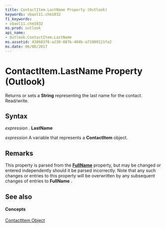 ```yaml
---
title: ContactItem.LastName Property (Outlook)
keywords: vbaol11.chm1032
f1_keywords:
- vbaol11.chm1032
ms.prod: outlook
api_name:
- Outlook.ContactItem.LastName
ms.assetid: 430682f6-a230-887b-404b-a71989121fa2
ms.date: 06/08/2017
---
```



# ContactItem.LastName Property (Outlook)

Returns or sets a **String** representing the last name for the contact. Read/write.


## Syntax

 _expression_ . **LastName**

 _expression_ A variable that represents a **ContactItem** object.


## Remarks

This property is parsed from the **[FullName](contactitem-fullname-property-outlook.md)** property, but may be changed or entered independently should it be parsed incorrectly. Note that any such changes or entries to this property will be overwritten by any subsequent changes of entries to **FullName** .


## See also


#### Concepts


[ContactItem Object](contactitem-object-outlook.md)

